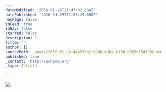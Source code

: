 ```yaml
---
dateModified: '2016-01-29T21:47:02.084Z'
datePublished: '2016-01-29T21:53:29.600Z'
hasPage: false
inFeed: true
inNav: false
starred: false
description: ''
title: ''
author: []
sourcePath: _posts/2016-01-29-44b97db2-0b80-43bc-b436-d859c1543b32.md
published: true
_context: 'http://schema.org'
_type: Article

---
```

![](https://the-grid-user-content.s3-us-west-2.amazonaws.com/88d39d91-9ac6-46e0-ba13-c8c3b9a39c1b.jpg)